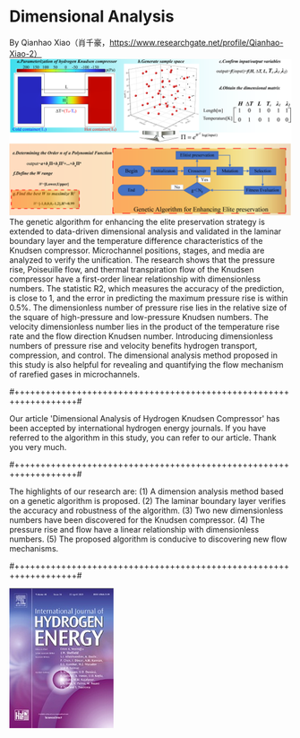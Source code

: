 # Dimensional Analysis
By Qianhao Xiao（肖千豪，https://www.researchgate.net/profile/Qianhao-Xiao-2）
![image](https://github.com/xqb-python/Dimensional-Analysis/blob/main/Main.png)
  The genetic algorithm for enhancing the elite preservation strategy is extended to data-driven dimensional analysis and validated in the laminar boundary layer and the temperature difference characteristics of the Knudsen compressor. Microchannel positions, stages, and media are analyzed to verify the unification. The research shows that the pressure rise, Poiseuille flow, and thermal transpiration flow of the Knudsen compressor have a first-order linear relationship with dimensionless numbers. The statistic R2, which measures the accuracy of the prediction, is close to 1, and the error in predicting the maximum pressure rise is within 0.5%. The dimensionless number of pressure rise lies in the relative size of the square of high-pressure and low-pressure Knudsen numbers. The velocity dimensionless number lies in the product of the temperature rise rate and the flow direction Knudsen number. Introducing dimensionless numbers of pressure rise and velocity benefits hydrogen transport, compression, and control. The dimensional analysis method proposed in this study is also helpful for revealing and quantifying the flow mechanism of rarefied gases in microchannels.
  
#++++++++++++++++++++++++++++++++++++++++++++++++++++++++++++++++++#

Our article 'Dimensional Analysis of Hydrogen Knudsen Compressor' has been accepted by international hydrogen energy journals. If you have referred to the algorithm in this study, you can refer to our article. Thank you very much.

#++++++++++++++++++++++++++++++++++++++++++++++++++++++++++++++++++#

The highlights of our research are:
(1)	A dimension analysis method based on a genetic algorithm is proposed.
(2)	The laminar boundary layer verifies the accuracy and robustness of the algorithm.
(3)	Two new dimensionless numbers have been discovered for the Knudsen compressor.
(4)	The pressure rise and flow have a linear relationship with dimensionless numbers.
(5)	The proposed algorithm is conducive to discovering new flow mechanisms.

#++++++++++++++++++++++++++++++++++++++++++++++++++++++++++++++++++#

![image](https://github.com/xqb-python/Dimensional-Analysis/blob/main/%E5%8F%91%E8%A1%A8%E7%9A%84%E6%9C%9F%E5%88%8A.png)
